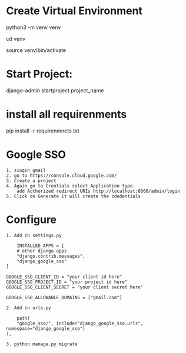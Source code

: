 # Create Virtual Environment
python3 -m venv venv

cd venv

source venv/bin/activate

# Start Project:
django-admin startproject project_name

# install all requirenments
pip install -r requirenmnets.txt


# Google SSO

    1. singin gmail
    2. go to https://console.cloud.google.com/
    3. Create a project
    4. Again go to Crentials select Application type.   
        add Authorized redirect URIs http://localhost:8000/admin/login
    5. Click on Generate it will create the cdedentials

# Configure
    1. Add in settings.py

        INSTALLED_APPS = [
        # other django apps
        "django.contrib.messages",
        "django_google_sso"
    ]

    GOOGLE_SSO_CLIENT_ID = "your client id here"
    GOOGLE_SSO_PROJECT_ID = "your project id here"
    GOOGLE_SSO_CLIENT_SECRET = "your client secret here"    

    GOOGLE_SSO_ALLOWABLE_DOMAINS = ["gmail.com"]

    2. Add in urls.py

        path(
        "google_sso/", include("django_google_sso.urls", namespace="django_google_sso")
    ),

    3. python manage.py migrate
